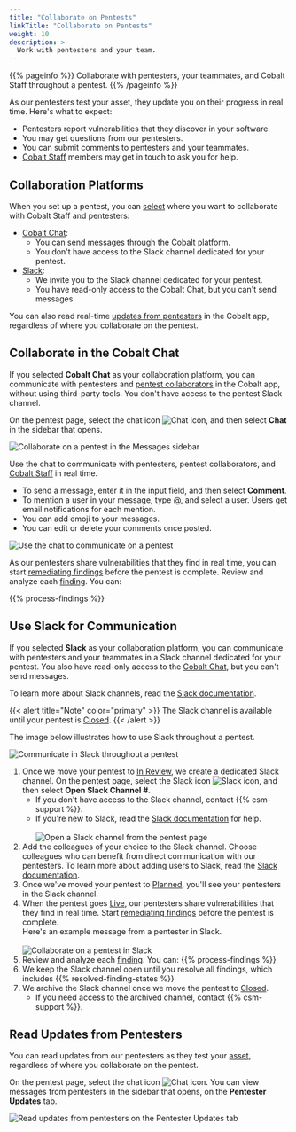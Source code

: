 ```yaml
---
title: "Collaborate on Pentests"
linkTitle: "Collaborate on Pentests"
weight: 10
description: >
  Work with pentesters and your team.
---
```


{{% pageinfo %}}
Collaborate with pentesters, your teammates, and Cobalt Staff throughout a pentest.
{{% /pageinfo %}}

As our pentesters test your asset, they update you on their progress in real time. Here's what to expect:

- Pentesters report vulnerabilities that they discover in your software.
- You may get questions from our pentesters.
- You can submit comments to pentesters and your teammates.
- [Cobalt Staff](/getting-started/glossary/#cobalt-staff) members may get in touch to ask you for help.

## Collaboration Platforms

When you set up a pentest, you can [select](/getting-started/planning/#select-a-collaboration-platform) where you want to collaborate with Cobalt Staff and pentesters:

- [Cobalt Chat](#collaborate-in-the-cobalt-chat):
  - You can send messages through the Cobalt platform.
  - You don't have access to the Slack channel dedicated for your pentest.
- [Slack](#use-slack-for-communication):
  - We invite you to the Slack channel dedicated for your pentest.
  - You have read-only access to the Cobalt Chat, but you can't send messages.

You can also read real-time [updates from pentesters](#read-updates-from-pentesters) in the Cobalt app, regardless of where you collaborate on the pentest.

## Collaborate in the Cobalt Chat

If you selected **Cobalt Chat** as your collaboration platform, you can communicate with pentesters and [pentest collaborators](/platform-deep-dive/collaboration/user-roles/) in the Cobalt app, without using third-party tools. You don't have access to the pentest Slack channel.

On the pentest page, select the chat icon ![Chat icon](/icons/Chat.png "Chat icon"), and then select **Chat** in the sidebar that opens.

![Collaborate on a pentest in the Messages sidebar](/deepdive/OpenMessagesSidebar.png "Collaborate on a pentest in the Messages sidebar")

Use the chat to communicate with pentesters, pentest collaborators, and [Cobalt Staff](/getting-started/glossary/#cobalt-staff) in real time.

- To send a message, enter it in the input field, and then select **Comment**.
- To mention a user in your message, type @, and select a user. Users get email notifications for each mention.
- You can add emoji to your messages.
- You can edit or delete your comments once posted.

![Use the chat to communicate on a pentest](/deepdive/MessagesChat.png "Use the chat to communicate on a pentest")

As our pentesters share vulnerabilities that they find in real time, you can start [remediating findings](/platform-deep-dive/pentests/findings/remediate-findings/) before the pentest is complete. Review and analyze each [finding](/platform-deep-dive/pentests/findings/). You can:

{{% process-findings %}}

## Use Slack for Communication

If you selected **Slack** as your collaboration platform, you can communicate with pentesters and your teammates in a Slack channel dedicated for your pentest. You also have read-only access to the [Cobalt Chat](#collaborate-in-the-cobalt-chat), but you can't send messages.

To learn more about Slack channels, read the [Slack documentation](https://slack.com/intl/en-gb/help/articles/360017938993-What-is-a-channel).

{{< alert title="Note" color="primary" >}}
The Slack channel is available until your pentest is [Closed](/platform-deep-dive/pentests/pentest-process/pentest-states/).
{{< /alert >}}

The image below illustrates how to use Slack throughout a pentest.

![Communicate in Slack throughout a pentest](/deepdive/pentest-flow-Slack.png "Communicate in Slack throughout a pentest")

1. Once we move your pentest to [In Review](/platform-deep-dive/pentests/pentest-process/pentest-states/), we create a dedicated Slack channel. On the pentest page, select the Slack icon ![Slack icon](/icons/Slack.png "Slack icon"), and then select **Open Slack Channel #**.
    - If you don't have access to the Slack channel, contact {{% csm-support %}}.
    - If you're new to Slack, read the [Slack documentation](https://slack.com/intl/en-gb/help/categories/360000049043) for help.<br><br>
   ![Open a Slack channel from the pentest page](/deepdive/SlackChannelOpen.png "Open a Slack channel from the pentest page")
1. Add the colleagues of your choice to the Slack channel. Choose colleagues who can benefit from direct communication with our pentesters. To learn more about adding users to Slack, read the [Slack documentation](https://slack.com/intl/en-gb/help/articles/201980108-Add-people-to-a-channel).
1. Once we've moved your pentest to [Planned](/platform-deep-dive/pentests/pentest-process/pentest-states/), you'll see your pentesters in the Slack channel.
1. When the pentest goes [Live](/platform-deep-dive/pentests/pentest-process/pentest-states/), our pentesters share vulnerabilities that they find in real time. Start [remediating findings](/platform-deep-dive/pentests/findings/remediate-findings/) before the pentest is complete.<br>Here's an example message from a pentester in Slack.<br><br>
    ![Collaborate on a pentest in Slack](/deepdive/SampleSlackFinding.png "Collaborate on a pentest in Slack")
1. Review and analyze each [finding](/platform-deep-dive/pentests/findings/). You can:
    {{% process-findings %}}
1. We keep the Slack channel open until you resolve all findings, which includes {{% resolved-finding-states %}}
1. We archive the Slack channel once we move the pentest to [Closed](/platform-deep-dive/pentests/findings/finding-states/).
    - If you need access to the archived channel, contact {{% csm-support %}}.

## Read Updates from Pentesters

You can read updates from our pentesters as they test your [asset](/platform-deep-dive/assets/), regardless of where you collaborate on the pentest.

On the pentest page, select the chat icon ![Chat icon](/icons/Chat.png "Chat icon"). You can view messages from pentesters in the sidebar that opens, on the **Pentester Updates** tab.

![Read updates from pentesters on the Pentester Updates tab](/deepdive/MessagesPentesterUpdates.png "Read updates from pentesters on the Pentester Updates tab")